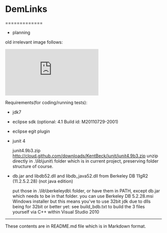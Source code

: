 # DemLinks
=============

- planning

old irrelevant image follows:

![very old image from cvs/svn rev. 102](http://sourceforge.net/dbimage.php?id=85462)


Requirements(for coding/running tests):

* jdk7

* eclipse sdk (optional: 4.1 Build id: M20110729-2001)

* eclipse egit plugin

* junit 4

    junit4.9b3.zip
    http://cloud.github.com/downloads/KentBeck/junit/junit4.9b3.zip
    unzip directly in .\lib\junit\ folder which is in current project, preserving folder structure of course.

* db.jar and libdb52.dll and libdb_java52.dll from Berkeley DB 11gR2 (11.2.5.2.28) (not java edition)

    put those in .\lib\berkeleydb\ folder, or have them in PATH, except db.jar which needs to be in that folder.
    you can use Berkeley DB 5.2.28.msi Windows installer but this means you've to use 32bit jdk due to dlls being for 32bit
or better yet:
    see build_bdb.txt to build the 3 files yourself via C++ within Visual Studio 2010

------------------

These contents are in README.md file which is in Markdown format. 